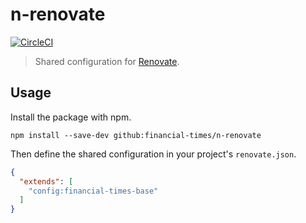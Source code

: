 # n-renovate

[![CircleCI](https://circleci.com/gh/Financial-Times/n-renovate.svg?style=svg)](https://circleci.com/gh/Financial-Times/n-renovate)

> Shared configuration for [Renovate](https://renovatebot.com/).

## Usage

Install the package with npm.

```
npm install --save-dev github:financial-times/n-renovate
```

Then define the shared configuration in your project's `renovate.json`.

```json
{
  "extends": [
    "config:financial-times-base"
  ]
}
```

